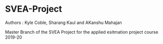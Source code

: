 # SVEA-Project

Authors : Kyle Coble, Sharang Kaul and AKanshu Mahajan

Master Branch of the SVEA Project for the applied esitmation project course 2019-20





